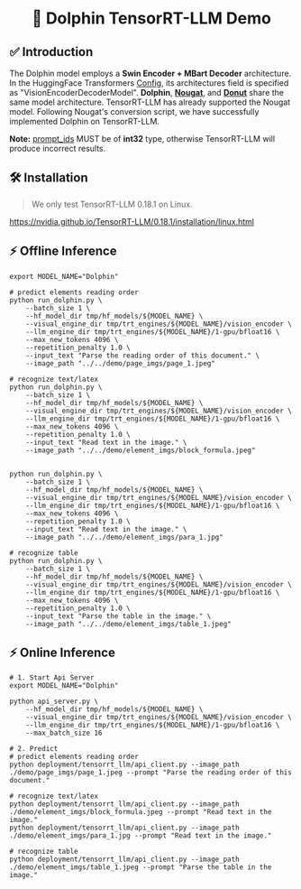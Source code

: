 <h1 align="center">
🚀 Dolphin TensorRT-LLM Demo
</h1>

## ✅ Introduction
The Dolphin model employs a **Swin Encoder + MBart Decoder** architecture. In the HuggingFace Transformers [Config](https://huggingface.co/ByteDance/Dolphin/blob/main/config.json), 
its architectures field is specified as "VisionEncoderDecoderModel". **Dolphin**, **[Nougat](https://huggingface.co/docs/transformers/model_doc/nougat)**, and **[Donut](https://huggingface.co/docs/transformers/model_doc/donut)** share the same model architecture. TensorRT-LLM has already supported the Nougat model. 
Following Nougat's conversion script, we have successfully implemented Dolphin on TensorRT-LLM. 

**Note:** [prompt_ids](./dolphin_runner.py#L120) MUST be of **int32** type, otherwise TensorRT-LLM will produce incorrect results.

## 🛠️ Installation
> We only test TensorRT-LLM 0.18.1 on Linux.

https://nvidia.github.io/TensorRT-LLM/0.18.1/installation/linux.html


## ⚡ Offline Inference
```
export MODEL_NAME="Dolphin"

# predict elements reading order
python run_dolphin.py \
    --batch_size 1 \
    --hf_model_dir tmp/hf_models/${MODEL_NAME} \
    --visual_engine_dir tmp/trt_engines/${MODEL_NAME}/vision_encoder \
    --llm_engine_dir tmp/trt_engines/${MODEL_NAME}/1-gpu/bfloat16 \
    --max_new_tokens 4096 \
    --repetition_penalty 1.0 \
    --input_text "Parse the reading order of this document." \
    --image_path "../../demo/page_imgs/page_1.jpeg"

# recognize text/latex
python run_dolphin.py \
    --batch_size 1 \
    --hf_model_dir tmp/hf_models/${MODEL_NAME} \
    --visual_engine_dir tmp/trt_engines/${MODEL_NAME}/vision_encoder \
    --llm_engine_dir tmp/trt_engines/${MODEL_NAME}/1-gpu/bfloat16 \
    --max_new_tokens 4096 \
    --repetition_penalty 1.0 \
    --input_text "Read text in the image." \
    --image_path "../../demo/element_imgs/block_formula.jpeg"


python run_dolphin.py \
    --batch_size 1 \
    --hf_model_dir tmp/hf_models/${MODEL_NAME} \
    --visual_engine_dir tmp/trt_engines/${MODEL_NAME}/vision_encoder \
    --llm_engine_dir tmp/trt_engines/${MODEL_NAME}/1-gpu/bfloat16 \
    --max_new_tokens 4096 \
    --repetition_penalty 1.0 \
    --input_text "Read text in the image." \
    --image_path "../../demo/element_imgs/para_1.jpg"

# recognize table
python run_dolphin.py \
    --batch_size 1 \
    --hf_model_dir tmp/hf_models/${MODEL_NAME} \
    --visual_engine_dir tmp/trt_engines/${MODEL_NAME}/vision_encoder \
    --llm_engine_dir tmp/trt_engines/${MODEL_NAME}/1-gpu/bfloat16 \
    --max_new_tokens 4096 \
    --repetition_penalty 1.0 \
    --input_text "Parse the table in the image." \
    --image_path "../../demo/element_imgs/table_1.jpeg"
```


## ⚡ Online Inference
```
# 1. Start Api Server
export MODEL_NAME="Dolphin"

python api_server.py \
    --hf_model_dir tmp/hf_models/${MODEL_NAME} \
    --visual_engine_dir tmp/trt_engines/${MODEL_NAME}/vision_encoder \
    --llm_engine_dir tmp/trt_engines/${MODEL_NAME}/1-gpu/bfloat16 \
    --max_batch_size 16

# 2. Predict
# predict elements reading order
python deployment/tensorrt_llm/api_client.py --image_path ./demo/page_imgs/page_1.jpeg --prompt "Parse the reading order of this document."

# recognize text/latex
python deployment/tensorrt_llm/api_client.py --image_path ./demo/element_imgs/block_formula.jpeg --prompt "Read text in the image."
python deployment/tensorrt_llm/api_client.py --image_path ./demo/element_imgs/para_1.jpg --prompt "Read text in the image."

# recognize table
python deployment/tensorrt_llm/api_client.py --image_path ./demo/element_imgs/table_1.jpeg --prompt "Parse the table in the image."
```